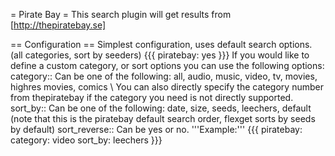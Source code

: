 = Pirate Bay =
This search plugin will get results from [http://thepiratebay.se]

== Configuration ==
Simplest configuration, uses default search options. (all categories, sort by seeders)
{{{
piratebay: yes
}}}
If you would like to define a custom category, or sort options you can use the following options:
 category::
 Can be one of the following: all, audio, music, video, tv, movies, highres movies, comics \\
 You can also directly specify the category number from thepiratebay if the category you need is not directly supported.
 sort_by::
 Can be one of the following: date, size, seeds, leechers, default (note that this is the piratebay default search order, flexget sorts by seeds by default)
 sort_reverse::
 Can be yes or no.
'''Example:'''
{{{
piratebay:
  category: video
  sort_by: leechers
}}}